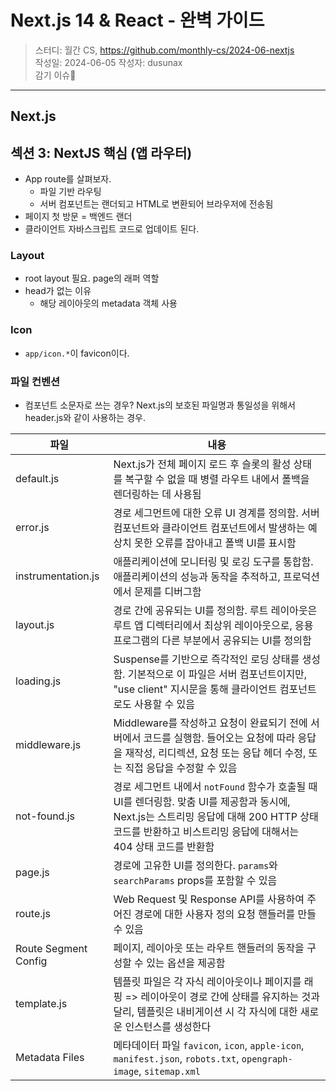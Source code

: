 # Next.js 14 & React - 완벽 가이드

> 스터디: 월간 CS, https://github.com/monthly-cs/2024-06-nextjs  
> 작성일: 2024-06-05
> 작성자: dusunax  
> 감기 이슈🤕

---

## Next.js

## 섹션 3: NextJS 핵심 (앱 라우터)

- App route를 살펴보자.
  - 파일 기반 라우팅
  - 서버 컴포넌트는 랜더되고 HTML로 변환되어 브라우저에 전송됨
- 페이지 첫 방문 = 백엔드 랜더
- 클라이언트 자바스크립트 코드로 업데이트 된다.

### Layout

- root layout 필요. page의 래퍼 역할
- head가 없는 이유
  - 해당 레이아웃의 metadata 객체 사용

### Icon

- `app/icon.*`이 favicon이다.

### 파일 컨벤션

- 컴포넌트 소문자로 쓰는 경우? Next.js의 보호된 파일명과 통일성을 위해서 header.js와 같이 사용하는 경우.

| 파일                 | 내용                                                                                                                                                                                                      |
| -------------------- | --------------------------------------------------------------------------------------------------------------------------------------------------------------------------------------------------------- |
| default.js           | Next.js가 전체 페이지 로드 후 슬롯의 활성 상태를 복구할 수 없을 때 병렬 라우트 내에서 폴백을 렌더링하는 데 사용됨                                                                                         |
| error.js             | 경로 세그먼트에 대한 오류 UI 경계를 정의함. 서버 컴포넌트와 클라이언트 컴포넌트에서 발생하는 예상치 못한 오류를 잡아내고 폴백 UI를 표시함                                                                 |
| instrumentation.js   | 애플리케이션에 모니터링 및 로깅 도구를 통합함. 애플리케이션의 성능과 동작을 추적하고, 프로덕션에서 문제를 디버그함                                                                                        |
| layout.js            | 경로 간에 공유되는 UI를 정의함. 루트 레이아웃은 루트 앱 디렉터리에서 최상위 레이아웃으로, 응용 프로그램의 다른 부분에서 공유되는 UI를 정의함                                                              |
| loading.js           | Suspense를 기반으로 즉각적인 로딩 상태를 생성함. 기본적으로 이 파일은 서버 컴포넌트이지만, "use client" 지시문을 통해 클라이언트 컴포넌트로도 사용할 수 있음                                              |
| middleware.js        | Middleware를 작성하고 요청이 완료되기 전에 서버에서 코드를 실행함. 들어오는 요청에 따라 응답을 재작성, 리디렉션, 요청 또는 응답 헤더 수정, 또는 직접 응답을 수정할 수 있음                                |
| not-found.js         | 경로 세그먼트 내에서 `notFound` 함수가 호출될 때 UI를 렌더링함. 맞춤 UI를 제공함과 동시에, Next.js는 스트리밍 응답에 대해 200 HTTP 상태 코드를 반환하고 비스트리밍 응답에 대해서는 404 상태 코드를 반환함 |
| page.js              | 경로에 고유한 UI를 정의한다. `params`와 `searchParams` props를 포함할 수 있음                                                                                                                             |
| route.js             | Web Request 및 Response API를 사용하여 주어진 경로에 대한 사용자 정의 요청 핸들러를 만들 수 있음                                                                                                          |
| Route Segment Config | 페이지, 레이아웃 또는 라우트 핸들러의 동작을 구성할 수 있는 옵션을 제공함                                                                                                                                 |
| template.js          | 템플릿 파일은 각 자식 레이아웃이나 페이지를 래핑 => 레이아웃이 경로 간에 상태를 유지하는 것과 달리, 템플릿은 내비게이션 시 각 자식에 대한 새로운 인스턴스를 생성한다                                      |
| Metadata Files       | 메타데이터 파일 `favicon`, `icon`, `apple-icon`, `manifest.json`, `robots.txt`, `opengraph-image`, `sitemap.xml`                                                                                          |
